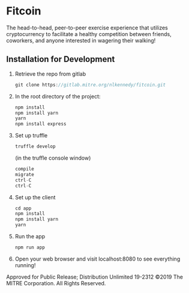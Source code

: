 # Fitcoin

The head-to-head, peer-to-peer exercise experience that utilizes cryptocurrency to facilitate a healthy competition between friends, coworkers, and anyone interested in wagering their walking!

## Installation for Development

1. Retrieve the repo from gitlab
    ```javascript
    git clone https://gitlab.mitre.org/nlkennedy/fitcoin.git
    ```

2. In the root directory of the project:
    ```javascript
    npm install
    npm install yarn
    yarn
    npm install express
    ```

3. Set up truffle
    ```javascript
    truffle develop
    ```
    (in the truffle console window)
    ```javascript
    compile
    migrate
    ctrl-C
    ctrl-C
    ```

4. Set up the client
    ```javascript
    cd app
    npm install
    npm install yarn
    yarn
    ```

5. Run the app
    ```javascript
    npm run app
    ```

6. Open your web browser and visit localhost:8080 to see everything running!

Approved for Public Release; Distribution Unlimited 19-2312
©2019 The MITRE Corporation. All Rights Reserved.
